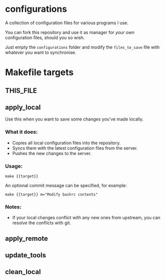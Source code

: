 # configurations

A collection of configuration files for various programs I use.

You can fork this repository and use it as manager for _your own_ configuration files, should you so wish.

Just empty the `configurations` folder and modify the `files_to_save` file with whatever you want to synchronise.

# Makefile targets

## THIS_FILE



## apply_local


Use this when you want to save some changes you've made locally.

### What it does:

* Copies all local configuration files into the repository.
* Syncs them with the latest configuration files from the server.
* Pushes the new changes to the server.

### Usage:

```
make {{target}}
```

An optional commit message can be specified, for example:

```
make {{target}} m="Modify bashrc contents"
```

### Notes:

* If your local changes conflict with any new ones from upstream, you
  can resolve the conflicts with git.


## apply_remote



## update_tools



## clean_local
